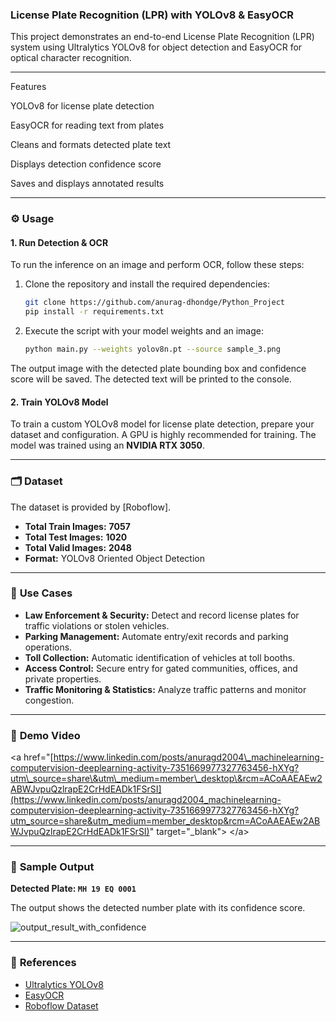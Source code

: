 ### **License Plate Recognition (LPR) with YOLOv8 & EasyOCR**

This project demonstrates an end-to-end License Plate Recognition (LPR) system using Ultralytics YOLOv8 for object detection and EasyOCR for optical character recognition.

-----

Features

YOLOv8 for license plate detection

EasyOCR for reading text from plates

Cleans and formats detected plate text

Displays detection confidence score

Saves and displays annotated results

-----

### ⚙️ **Usage**

#### **1. Run Detection & OCR**

To run the inference on an image and perform OCR, follow these steps:

1.  Clone the repository and install the required dependencies:
    ```bash
    git clone https://github.com/anurag-dhondge/Python_Project
    pip install -r requirements.txt
    ```
2.  Execute the script with your model weights and an image:
    ```bash
    python main.py --weights yolov8n.pt --source sample_3.png
    ```

The output image with the detected plate bounding box and confidence score will be saved. The detected text will be printed to the console.

#### **2. Train YOLOv8 Model**

To train a custom YOLOv8 model for license plate detection, prepare your dataset and configuration. A GPU is highly recommended for training. The model was trained using an **NVIDIA RTX 3050**.

-----

### 🗂 **Dataset**

The dataset is provided by [Roboflow].

  - **Total Train Images:** **7057**
  - **Total Test Images:** **1020**
  - **Total Valid Images:** **2048**
  - **Format:** YOLOv8 Oriented Object Detection

-----

### 🎯 **Use Cases**

  - **Law Enforcement & Security:** Detect and record license plates for traffic violations or stolen vehicles.
  - **Parking Management:** Automate entry/exit records and parking operations.
  - **Toll Collection:** Automatic identification of vehicles at toll booths.
  - **Access Control:** Secure entry for gated communities, offices, and private properties.
  - **Traffic Monitoring & Statistics:** Analyze traffic patterns and monitor congestion.

-----

### 🎥 **Demo Video**

\<a href="[https://www.linkedin.com/posts/anuragd2004\_machinelearning-computervision-deeplearning-activity-7351669977327763456-hXYg?utm\_source=share\&utm\_medium=member\_desktop\&rcm=ACoAAEAEw2ABWJvpuQzlrapE2CrHdEADk1FSrSI](https://www.linkedin.com/posts/anuragd2004_machinelearning-computervision-deeplearning-activity-7351669977327763456-hXYg?utm_source=share&utm_medium=member_desktop&rcm=ACoAAEAEw2ABWJvpuQzlrapE2CrHdEADk1FSrSI)" target="\_blank"\>
\</a\>

-----

### 📌 **Sample Output**

**Detected Plate: `MH 19 EQ 0001`**

The output shows the detected number plate with its confidence score.

![output_result_with_confidence](https://github.com/user-attachments/assets/0cf48d24-2820-49d6-ab50-192e177911d5)

-----

### 📝 **References**

  - [Ultralytics YOLOv8](https://github.com/ultralytics/ultralytics)
  - [EasyOCR](https://github.com/JaidedAI/EasyOCR)
  - [Roboflow Dataset](https://universe.roboflow.com/roboflow-universe-projects/license-plate-recognition-rxg4e)
